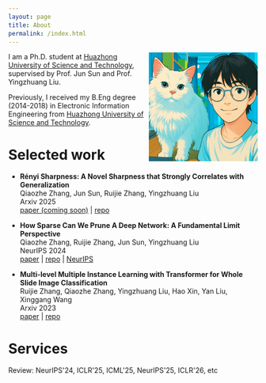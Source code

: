 ```yaml
---
layout: page
title: About
permalink: /index.html
---
```


<img style="float:right; padding-left:10px" src="images/selfandcat.jpg" width="220" height="220">

I am a Ph.D. student at [Huazhong University of Science and Technology](https://english.hust.edu.cn/), supervised by Prof. Jun Sun and Prof. Yingzhuang Liu. 

Previously, I received my B.Eng degree (2014-2018) in Electronic Information Engineering from [Huazhong University of Science and Technology](https://english.hust.edu.cn/).

# Selected work

- **Rényi Sharpness: A Novel Sharpness that Strongly Correlates with Generalization** <br>
  Qiaozhe Zhang, Jun Sun, Ruijie Zhang, Yingzhuang Liu <br>
  Arxiv 2025 <br>
    [paper (coming soon)]() |
    [repo](https://github.com/QiaozheZhang/RSAM)

- **How Sparse Can We Prune A Deep Network: A Fundamental Limit Perspective** <br>
  Qiaozhe Zhang, Ruijie Zhang, Jun Sun, Yingzhuang Liu <br>
  NeurIPS 2024 <br>
    [paper](https://arxiv.org/abs/2306.05857) |
    [repo](https://github.com/QiaozheZhang/Global-One-shot-Pruning) |
    [NeurIPS](https://proceedings.neurips.cc/paper_files/paper/2024/hash/a627810151be4d13f907ac898ff7e948-Abstract-Conference.html)

- **Multi-level Multiple Instance Learning with Transformer for Whole Slide Image Classification** <br>
  Ruijie Zhang, Qiaozhe Zhang, Yingzhuang Liu, Hao Xin, Yan Liu, Xinggang Wang <br>
  Arxiv 2023 <br>
    [paper](https://arxiv.org/abs/2306.05029) |
    [repo](https://github.com/hustvl/MMIL-Transformer/tree/main)

# Services
Review: NeurIPS'24, ICLR'25, ICML'25, NeurIPS'25, ICLR'26, etc


